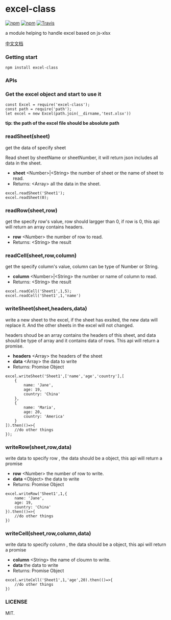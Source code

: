 # excel-class

[![npm](https://img.shields.io/npm/dm/excel-class.svg?style=flat-square)](https://www.npmjs.com/package/excel-class)
[![npm](https://img.shields.io/npm/v/excel-class.svg?style=flat-square)](https://github.com/laoqiren/excel-class)
[![Travis](https://img.shields.io/travis/rust-lang/rust.svg?style=flat-square)]()

a module helping to handle excel based on js-xlsx

[中文文档](https://github.com/laoqiren/excel-class/blob/master/CN.md)
### Getting start

`
npm install excel-class
`
### APIs

### Get the excel object and start to use it

```
const Excel = require('excel-class');
const path = require('path');
let excel = new Excel(path.join(__dirname,'test.xlsx'))
```
**tip: the path of the excel file should be absolute path**

### readSheet(sheet)
get the data of specify sheet

Read sheet by sheetName or sheetNumber, it will return json includes all data in the sheet.

* **sheet** \<Number\>|\<String\> the number of sheet or the name of sheet to read.
* Returns: \<Array\> all the data in the sheet.


```
excel.readSheet('Sheet1');
excel.readSheet(0);
```

### readRow(sheet,row)

get the specify row's value, row should largger than 0, if row is 0, this api will return an array contains headers.

* **row** \<Number\> the number of row to read.
* Returns: \<String\> the result

### readCell(sheet,row,column)

get the specify column's value, column can be type of Number or String.

* **column** \<Number\>|\<String\> the number or name of column to read.
* Returns: \<String\> the result 

```
excel.readCell('Sheet1',1,5);
excel.readCell('Sheet1',1,'name')
```

### writeSheet(sheet,headers,data)

write a new sheet to the excel, if the sheet has exsited, the new data will replace it. And the other sheets in the excel will not changed.

headers shoud be an array contains the headers of this sheet, and data should be type of array and it contains data of rows. This api will return a promise.

* **headers** \<Array\> the headers of the sheet
* **data** \<Array\> the data to write
* Returns: Promise Object

```
excel.writeSheet('Sheet1',['name','age','country'],[
    {
        name: 'Jane',
        age: 19,
        country: 'China'
    },
    {
        name: 'Maria',
        age: 20,
        country: 'America'
    }
]).then(()=>{
    //do other things
});
```

### writeRow(sheet,row,data)

write data to specify row , the data should be a object, this api will return a promise

* **row** \<Number\> the number of row to write.
* **data** \<Object\> the data to write
* Returns: Promise Object

```
excel.writeRow('Sheet1',1,{
    name: 'Jane',
    age: 19,
    country: 'China'
}).then(()=>{
    //do other things
})
```

### writeCell(sheet,row,column,data)

write data to specify column , the data should be a object, this api will return a promise

* **column** \<String\> the name of cloumn to write.
* **data** the data to write
* Returns: Promise Object

```
excel.writeCell('Sheet1',1,'age',20).then(()=>{
    //do other things
})
```

### LICENSE
MIT.
